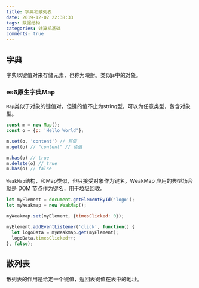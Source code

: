 ```yaml
---
title: 字典和散列表
date: 2019-12-02 22:38:33
tags: 数据结构
categories: 计算机基础
comments: true
---
```

## 字典
字典以键值对来存储元素，也称为映射。类似js中的对象。

### es6原生字典Map

`Map`类似于对象的键值对，但键的值不止为string型，可以为任意类型，包含对象型。

```js
const m = new Map();
const o = {p: 'Hello World'};

m.set(o, 'content') // 写值
m.get(o) // "content" // 读值

m.has(o) // true
m.delete(o) // true
m.has(o) // false
```

`WeakMap`结构，和Map类似，但只接受对象作为键名。WeakMap 应用的典型场合就是 DOM 节点作为键名，用于垃圾回收。
```js
let myElement = document.getElementById('logo');
let myWeakmap = new WeakMap();

myWeakmap.set(myElement, {timesClicked: 0});

myElement.addEventListener('click', function() {
  let logoData = myWeakmap.get(myElement);
  logoData.timesClicked++;
}, false);
```

## 散列表

散列表的作用是给定一个键值，返回表键值在表中的地址。
